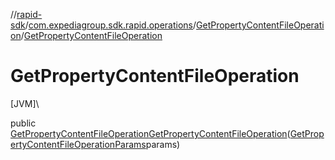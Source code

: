 //[rapid-sdk](../../../index.md)/[com.expediagroup.sdk.rapid.operations](../index.md)/[GetPropertyContentFileOperation](index.md)/[GetPropertyContentFileOperation](-get-property-content-file-operation.md)

# GetPropertyContentFileOperation

[JVM]\

public [GetPropertyContentFileOperation](index.md)[GetPropertyContentFileOperation](-get-property-content-file-operation.md)([GetPropertyContentFileOperationParams](../-get-property-content-file-operation-params/index.md)params)
